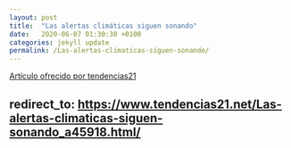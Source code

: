 ```yaml
---
layout: post
title:  "Las alertas climáticas siguen sonando"
date:   2020-06-07 01:30:30 +0100
categories: jekyll update
permalink: /Las-alertas-climaticas-siguen-sonando/
---
```



[Artículo ofrecido por tendencias21](https://www.tendencias21.net/Las-alertas-climaticas-siguen-sonando_a45918.html)


## redirect_to: https://www.tendencias21.net/Las-alertas-climaticas-siguen-sonando_a45918.html/
